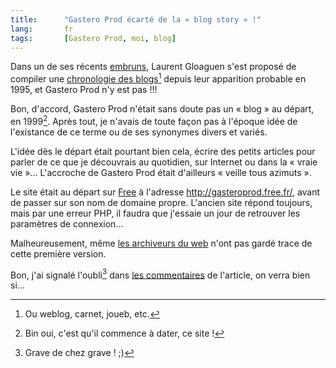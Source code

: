 ```yaml
---
title:      "Gastero Prod écarté de la « blog story » !"
lang:       fr
tags:       [Gastero Prod, moi, blog]
---
```


Dans un de ses récents [embruns](http://embruns.net/), Laurent Gloaguen s'est proposé de compiler une [chronologie des blogs](http://embruns.net/blogosphere/001306.html)[^c1] depuis leur apparition probable en 1995, et Gastero Prod n'y est pas !!!


[^c1]: Ou weblog, carnet, joueb, etc.

Bon, d'accord, Gastero Prod n'était sans doute pas un « blog » au départ, en 1999[^t1]. Après tout, je n'avais de toute façon pas à l'époque idée de l'existance de ce terme ou de ses synonymes divers et variés.

L'idée dès le départ était pourtant bien cela, écrire des petits articles pour parler de ce que je découvrais au quotidien, sur Internet ou dans la « vraie vie »… L'accroche de Gastero Prod était d'ailleurs « veille tous azimuts ».

Le site était au départ sur [Free](http://www.free.fr/) à l'adresse <http://gasteroprod.free.fr/>, avant de passer sur son nom de domaine propre. L'ancien site répond toujours, mais par une erreur PHP, il faudra que j'essaie un jour de retrouver les paramètres de connexion…

Malheureusement, même [les archiveurs du web](http://archive.org/) n'ont pas gardé trace de cette première version.

Bon, j'ai signalé l'oubli[^t2] dans [les commentaires](http://embruns.net/carnet/blogosphere/petite-histoire-blogosphere.html#c925) de l'article, on verra bien si…


[^t1]: Bin oui, c'est qu'il commence à dater, ce site !

[^t2]: Grave de chez grave ! ;)
